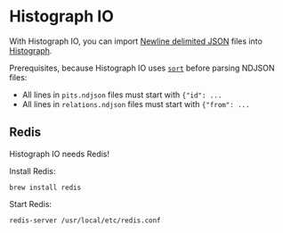 # Histograph IO

With Histograph IO, you can import [Newline delimited JSON](http://ndjson.org/) files into [Histograph](http://histograph.github.io).

Prerequisites, because Histograph IO uses [`sort`](http://en.wikipedia.org/wiki/Sort_%28Unix%29) before parsing NDJSON files:

- All lines in `pits.ndjson` files must start with `{"id": ...`
- All lines in `relations.ndjson` files must start with `{"from": ...`

## Redis

Histograph IO needs Redis!

Install Redis:

    brew install redis

Start Redis:

    redis-server /usr/local/etc/redis.conf
